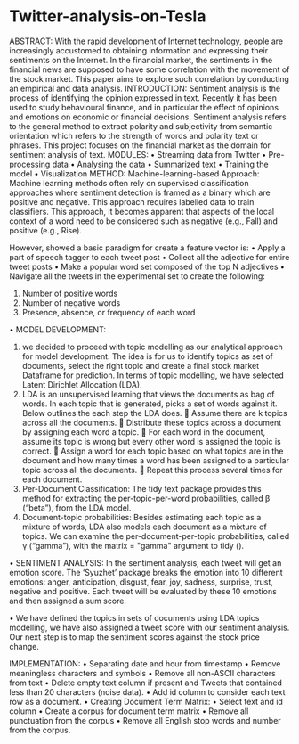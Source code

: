 # Twitter-analysis-on-Tesla
ABSTRACT:
    With the rapid development of Internet technology, people are increasingly accustomed to obtaining information and expressing their sentiments on the Internet. In the financial market, the sentiments in the financial news are supposed to have some correlation with the movement of the stock market. This paper aims to explore such correlation by conducting an empirical and data analysis.
INTRODUCTION:
    Sentiment analysis is the process of identifying the opinion expressed in text. Recently it has been used to study behavioural finance, and in particular the effect of opinions and emotions on economic or financial decisions. Sentiment analysis refers to the general method to extract polarity and subjectivity from semantic orientation which refers to the strength of words and polarity text or phrases. This project focuses on the financial market as the domain for sentiment analysis of text.
MODULES:
•	Streaming data from Twitter
•	Pre-processing data
•	Analysing the data
•	Summarized text
•	Training the model
•	Visualization
METHOD:
Machine-learning-based Approach:
    Machine learning methods often rely on supervised classification approaches where sentiment detection is framed as a binary which are positive and negative. This approach requires labelled data to train classifiers. This approach, it becomes apparent that aspects of the local context of a word need to be considered such as negative (e.g., Fall) and positive (e.g., Rise).

However, showed a basic paradigm for create a feature vector is: 
•	Apply a part of speech tagger to each tweet post 
•	Collect all the adjective for entire tweet posts 
•	Make a popular word set composed of the top N adjectives
•	Navigate all the tweets in the experimental set to create the following: 
1.	Number of positive words 
2.	Number of negative words 
3.	Presence, absence, or frequency of each word

•	MODEL DEVELOPMENT:
1.	we decided to proceed with topic modelling as our analytical approach for model development. The idea is for us to identify topics as set of documents, select the right topic and create a final stock market Dataframe for prediction. In terms of topic modelling, we have selected Latent Dirichlet Allocation (LDA).
2.	LDA is an unsupervised learning that views the documents as bag of words. In each topic that is generated, picks a set of words against it. Below outlines the each step the LDA does.
	Assume there are k topics across all the documents.
	Distribute these topics across a document by assigning each word a topic.
	For each word in the document, assume its topic is wrong but every other word is assigned the topic is correct.
	Assign a word for each topic based on what topics are in the document and how many times a word has been assigned to a particular topic across all the documents.
	Repeat this process several times for each document.
3.	Per-Document Classification: The tidy text package provides this method for extracting the per-topic-per-word probabilities, called β (“beta”), from the LDA model.
4.	Document-topic probabilities: Besides estimating each topic as a mixture of words, LDA also models each document as a mixture of topics. We can examine the per-document-per-topic probabilities, called γ (“gamma”), with the matrix = "gamma" argument to tidy ().

•	SENTIMENT ANALYSIS: In the sentiment analysis, each tweet will get an emotion score. The ‘Syuzhet’ package breaks the emotion into 10 different emotions: anger, anticipation, disgust, fear, joy, sadness, surprise, trust, negative and positive. Each tweet will be evaluated by these 10 emotions and then assigned a sum score.

•	We have defined the topics in sets of documents using LDA topics modelling, we have also assigned a tweet score with our sentiment analysis. Our next step is to map the sentiment scores against the stock price change.
 

  IMPLEMENTATION:
•	Separating date and hour from timestamp
•	Remove meaningless characters and symbols
•	Remove all non-ASCII characters from text
•	Delete empty text column if present and Tweets that contained less than 20 characters (noise data).
•	Add id column to consider each text row as a document.
•	Creating Document Term Matrix:
•	Select text and id column
•	Create a corpus for document term matrix
•	Remove all punctuation from the corpus
•	Remove all English stop words and number from the corpus.
